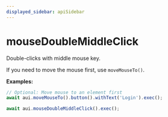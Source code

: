 ```yaml
---
displayed_sidebar: apiSidebar
---
```

# mouseDoubleMiddleClick

Double-clicks with middle mouse key.

If you need to move the mouse first, use `moveMouseTo()`.

**Examples:**
```typescript 
// Optional: Move mouse to an element first
await aui.moveMouseTo().button().withText('Login').exec();

await aui.mouseDoubleMiddleClick().exec();
```

